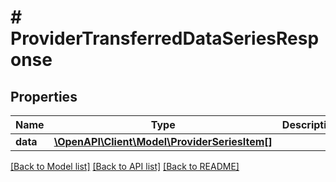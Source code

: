 # # ProviderTransferredDataSeriesResponse

## Properties

Name | Type | Description | Notes
------------ | ------------- | ------------- | -------------
**data** | [**\OpenAPI\Client\Model\ProviderSeriesItem[]**](ProviderSeriesItem.md) |  | [optional]

[[Back to Model list]](../../README.md#models) [[Back to API list]](../../README.md#endpoints) [[Back to README]](../../README.md)
